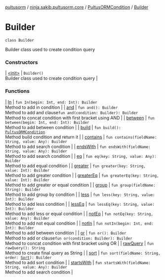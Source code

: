 [pultusorm](../../../index.md) / [ninja.sakib.pultusorm.core](../../index.md) / [PultusORMCondition](../index.md) / [Builder](.)

# Builder

`class Builder`

Builder class used to
create condition query

### Constructors

| [&lt;init&gt;](-init-.md) | `Builder()`<br>Builder class used to
create condition query |

### Functions

| [In](-in.md) | `fun In(begin: Int, end: Int): Builder`<br>Method to add in condition |
| [and](and.md) | `fun and(): Builder`<br>Method to add and clause`fun and(condition: Builder): Builder`<br>Method to concat condition with first bracket using AND |
| [between](between.md) | `fun between(begin: Int, end: Int): Builder`<br>Method to add between condition |
| [build](build.md) | `fun build(): `[`PultusORMCondition`](../index.md)<br>Method build condition and
return it |
| [contains](contains.md) | `fun contains(fieldName: String, value: Any): Builder`<br>Method to add search condition |
| [endsWith](ends-with.md) | `fun endsWith(fieldName: String, value: Any): Builder`<br>Method to add search condition |
| [eq](eq.md) | `fun eq(key: String, value: Any): Builder`<br>Method to add equal condition |
| [greater](greater.md) | `fun greater(key: String, value: Int): Builder`<br>Method to add greater condition |
| [greaterEq](greater-eq.md) | `fun greaterEq(key: String, value: Int): Builder`<br>Method to add greater or equal condition |
| [group](group.md) | `fun group(fieldName: String): Builder`<br>Method to add group by condition |
| [less](less.md) | `fun less(key: String, value: Int): Builder`<br>Method to add less condition |
| [lessEq](less-eq.md) | `fun lessEq(key: String, value: Int): Builder`<br>Method to add less or equal condition |
| [notEq](not-eq.md) | `fun notEq(key: String, value: Any): Builder`<br>Method to add not equal condition |
| [notIn](not-in.md) | `fun notIn(begin: Int, end: Int): Builder`<br>Method to add between condition |
| [or](or.md) | `fun or(): Builder`<br>Method to add or clause`fun or(condition: Builder): Builder`<br>Method to concat condition with first bracket using OR |
| [rawQuery](raw-query.md) | `fun rawQuery(): String`<br>Method to create final query as String |
| [sort](sort.md) | `fun sort(fieldName: String, order: `[`Sort`](../../-pultus-o-r-m-query/-sort/index.md)`): Builder`<br>Method to add sort condition |
| [startsWith](starts-with.md) | `fun startsWith(fieldName: String, value: Any): Builder`<br>Method to add search condition |

